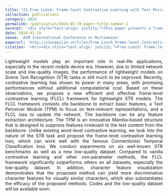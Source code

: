 ```yaml
---
title: "21.Free Lunch: Frame-level Contrastive Learning with Text Perceiver for Robust Scene Text Recognition in Lightweight Models"
collection: publications
category: 2024
permalink: /publication/2024-01-19-paper-title-number-1
excerpt: '<div style="text-align: justify;">This paper presents a frame - level contrastive learning framework with a Text Perceiver for lightweight scene text recognition models, improving performance, especially in low - quality scenarios, with effectiveness verified by experiments.</div>'
date: 2024-01-19
venue: 'ACM International Conference on Multimedia'
paperurl: 'http://xiongyujie.cn/files/Free_Lunch_Frame-level_Contrastive_Learning_with_Text_Perceiver_for_Robust_Scene_Text_Recognition_in_Lightweight_Models.pdf'
citation: '<br/><div style="text-align: justify;">Free Lunch: Frame-level Contrastive Learning with Text Perceiver for Robust Scene Text Recognition in Lightweight Models, H.-J. Zhan, Y.-F. Li*, Y.-J. Xiong, Umapada Pal, Y. Lu, Proceedings of the 32nd ACM International Conference on Multimedia, 2024</div>'
---
```


<div style="text-align: justify;">Lightweight models play an important role in real-life applications, especially in the recent mobile device era. However, due to limited network scale and low-quality images, the performance of lightweight models on Scene Text Recognition (STR) tasks is still much to be improved. Recently, contrastive learning has shown its power in many areas, with promising performances without additional computational cost. Based on these observations, we propose a new efficient and effective frame-level contrastive learning (FLCL) framework for lightweight STR models. The FLCL framework consists ofa backbone to extract basic features, a Text Perceiver Module (TPM) to focus on text-relevant representations, and a FLCL loss to update the network. The backbone can be any feature extraction architecture. The TPM is an innovative Mamba-based structure that is designed to suppress features irrelevant to the text content from the backbone. Unlike existing word-level contrastive learning, we look into the nature of the STR task and propose the frame-level contrastive learning loss, which can work well with the famous Connectionist Temporal Classification loss. We conduct experiments on six well-known STR benchmarks as well as a new low-quality dataset. Compared to vanilla contrastive learning and other non-parameter methods, the FLCL framework significantly outperforms others on all datasets, especially the low-quality dataset. In addition, character feature visualization demonstrates that the proposed method can yield more discriminative character features for visually similar characters, which also substantiates the efficacy of the proposed methods. Codes and the low-quality dataset will be available soon.</div>

<br/>
